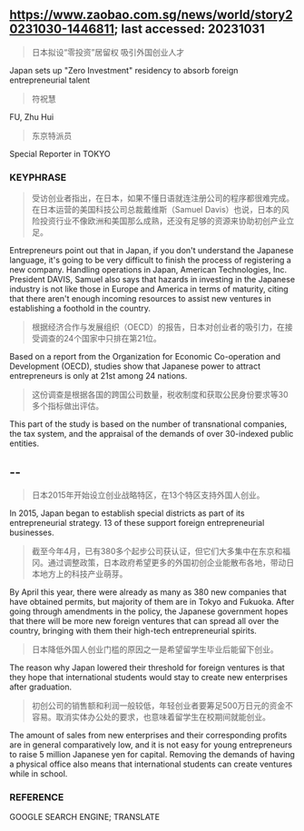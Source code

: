 ## https://www.zaobao.com.sg/news/world/story20231030-1446811; last accessed: 20231031

>  日本拟设“零投资”居留权 吸引外国创业人才

Japan sets up "Zero Investment" residency to absorb foreign entrepreneurial talent

> 符祝慧

FU, Zhu Hui

> 东京特派员

Special Reporter in TOKYO

### KEYPHRASE

> 受访创业者指出，在日本，如果不懂日语就连注册公司的程序都很难完成。在日本运营的美国科技公司总裁戴维斯（Samuel Davis）也说，日本的风险投资行业不像欧洲和美国那么成熟，还没有足够的资源来协助初创产业立足。

Entrepreneurs point out that in Japan, if you don't understand the Japanese language, it's going to be very difficult to finish the process of registering a new company. Handling operations in Japan, American Technologies, Inc. President DAVIS, Samuel also says that hazards in investing in the Japanese industry is not like those in Europe and America in terms of maturity, citing that there aren't enough incoming resources to assist new ventures in establishing a foothold in the country.

> 根据经济合作与发展组织（OECD）的报告，日本对创业者的吸引力，在接受调查的24个国家中只排在第21位。

Based on a report from the Organization for Economic Co-operation and Development (OECD), studies show that Japanese power to attract entrepreneurs is only at 21st among 24 nations.

> 这份调查是根据各国的跨国公司数量，税收制度和获取公民身份要求等30多个指标做出评估。

This part of the study is based on the number of transnational companies, the tax system, and the appraisal of the demands of over 30-indexed public entities.

## --

> 日本2015年开始设立创业战略特区，在13个特区支持外国人创业。

In 2015, Japan began to establish special districts as part of its entrepreneurial strategy. 13 of these support foreign entrepreneurial businesses.

> 截至今年4月，已有380多个起步公司获认证，但它们大多集中在东京和福冈。通过调整政策，日本政府希望更多的外国初创企业能散布各地，带动日本地方上的科技产业萌芽。

By April this year, there were already as many as 380 new companies that have obtained permits, but majority of them are in Tokyo and Fukuoka. After going through amendments in the policy, the Japanese government hopes that there will be more new foreign ventures that can spread all over the country, bringing with them their high-tech entrepreneurial spirits.

> 日本降低外国人创业门槛的原因之一是希望留学生毕业后能留下创业。

The reason why Japan lowered their threshold for foreign ventures is that they hope that international students would stay to create new enterprises after graduation.

> 初创公司的销售额和利润一般较低，年轻创业者要筹足500万日元的资金不容易。取消实体办公处的要求，也意味着留学生在校期间就能创业。

The amount of sales from new enterprises and their corresponding profits are in general comparatively low, and it is not easy for young entrepreneurs to raise 5 million Japanese yen for capital. Removing the demands of having a physical office also means that international students can create ventures while in school.

### REFERENCE

GOOGLE SEARCH ENGINE; TRANSLATE
